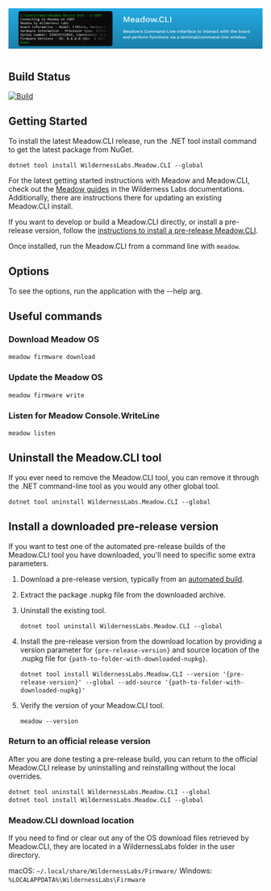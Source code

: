<img alt="Meadow CLI project banner stating Meadow's Command-Line-Interface to interact with the board and perform functions via a terminal/command-line window." src="Design/banner.jpg" style="margin-bottom:10px" />

## Build Status
[![Build](https://github.com/WildernessLabs/Meadow.CLI/actions/workflows/dotnet.yml/badge.svg)](https://github.com/WildernessLabs/Meadow.CLI/actions)

## Getting Started

To install the latest Meadow.CLI release, run the .NET tool install command to get the latest package from NuGet.

```console
dotnet tool install WildernessLabs.Meadow.CLI --global
```

For the latest getting started instructions with Meadow and Meadow.CLI, check out the [Meadow guides](https://developer.wildernesslabs.co/Meadow/Getting_Started/Deploying_Meadow/) in the Wilderness Labs documentations. Additionally, there are instructions there for updating an existing Meadow.CLI install.

If you want to develop or build a Meadow.CLI directly, or install a pre-release version, follow the [instructions to install a pre-release Meadow.CLI](https://github.com/WildernessLabs/Meadow.CLI/blob/develop/README.md#install-a-downloaded-pre-release-version).

Once installed, run the Meadow.CLI from a command line with `meadow`.

## Options

To see the options, run the application with the --help arg.

## Useful commands

### Download Meadow OS

```
meadow firmware download
```

### Update the Meadow OS

```
meadow firmware write
```

### Listen for Meadow Console.WriteLine
```
meadow listen
```

## Uninstall the Meadow.CLI tool

If you ever need to remove the Meadow.CLI tool, you can remove it through the .NET command-line tool as you would any other global tool.

```console
dotnet tool uninstall WildernessLabs.Meadow.CLI --global
```

## Install a downloaded pre-release version

If you want to test one of the automated pre-release builds of the Meadow.CLI tool you have downloaded, you'll need to specific some extra parameters.

1. Download a pre-release version, typically from an [automated build](https://github.com/WildernessLabs/Meadow.CLI/actions).
1. Extract the package .nupkg file from the downloaded archive.
1. Uninstall the existing tool.

    ```console
    dotnet tool uninstall WildernessLabs.Meadow.CLI --global
    ```

1. Install the pre-release version from the download location by providing a version parameter for `{pre-release-version}` and source location of the .nupkg file for `{path-to-folder-with-downloaded-nupkg}`.

    ```console
    dotnet tool install WildernessLabs.Meadow.CLI --version '{pre-release-version}' --global --add-source '{path-to-folder-with-downloaded-nupkg}'
    ```

1. Verify the version of your Meadow.CLI tool.

    ```console
    meadow --version
    ```

### Return to an official release version

After you are done testing a pre-release build, you can return to the official Meadow.CLI release by uninstalling and reinstalling without the local overrides.

```console
dotnet tool uninstall WildernessLabs.Meadow.CLI --global
dotnet tool install WildernessLabs.Meadow.CLI --global
```

### Meadow.CLI download location

If you need to find or clear out any of the OS download files retrieved by Meadow.CLI, they are located in a WildernessLabs folder in the user directory.

macOS: `~/.local/share/WildernessLabs/Firmware/`
Windows: `%LOCALAPPDATA%\WildernessLabs\Firmware`
